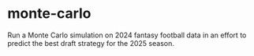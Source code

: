 # monte-carlo
Run a Monte Carlo simulation on 2024 fantasy football data in an effort to predict the best draft strategy for the 2025 season.
